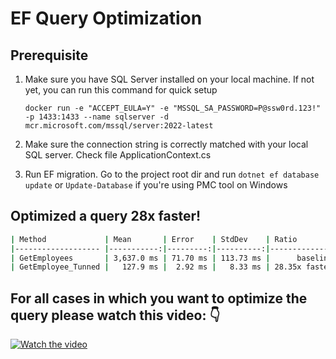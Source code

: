 # EF Query Optimization
## Prerequisite

1. Make sure you have SQL Server installed on your local machine. If not yet, you can run this command for quick setup

   ```
   docker run -e "ACCEPT_EULA=Y" -e "MSSQL_SA_PASSWORD=P@ssw0rd.123!" -p 1433:1433 --name sqlserver -d mcr.microsoft.com/mssql/server:2022-latest

   ```

2. Make sure the connection string is correctly matched with your local SQL server. Check file ApplicationContext.cs
3. Run EF migration. Go to the project root dir and run `dotnet ef database update` or `Update-Database` if you're using PMC tool on Windows

## Optimized a query 28x faster!
```bash
| Method             | Mean       | Error    | StdDev    | Ratio         | Allocated    |
|------------------- |-----------:|---------:|----------:|--------------:|-------------:|-
| GetEmployees       | 3,637.0 ms | 71.70 ms | 113.73 ms |      baseline | 279222.25 KB |
| GetEmployee_Tunned |   127.9 ms |  2.92 ms |   8.33 ms | 28.35x faster |    130.48 KB |
```

## For all cases in which you want to optimize the query please watch this video: 👇

[![Watch the video](https://img.youtube.com/vi/nQC4awFqRkE/hqdefault.jpg)](https://youtu.be/nQC4awFqRkE)

